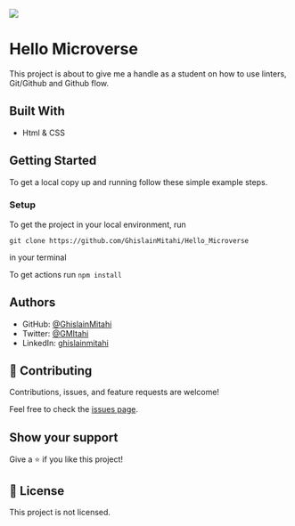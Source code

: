 ![](https://img.shields.io/badge/Microverse-blueviolet)

# Hello Microverse

This project is about to give me a handle as a student on how to use linters, Git/Github and Github flow.

## Built With

- Html & CSS


## Getting Started


To get a local copy up and running follow these simple example steps.


### Setup

 To get the project in your local environment, run 

 ```
 git clone https://github.com/GhislainMitahi/Hello_Microverse
 
 ```
  in your terminal

  To get actions run ```npm install```



## Authors

- GitHub: [@GhislainMitahi](https://github.com/GhislainMitahi)
- Twitter: [@GMItahi](https://https://twitter.com/GMitahi)
- LinkedIn: [ghislainmitahi](https://linkedin.com/in/ghislain-mitahi/)


## 🤝 Contributing

Contributions, issues, and feature requests are welcome!

Feel free to check the [issues page](../../issues/).

## Show your support

Give a ⭐️ if you like this project!

## 📝 License

This project is not licensed.
